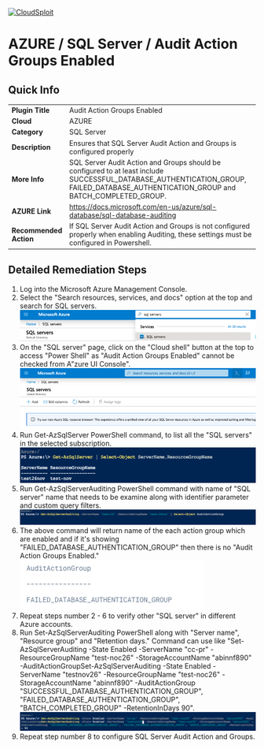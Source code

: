 [![CloudSploit](https://cloudsploit.com/img/logo-new-big-text-100.png "CloudSploit")](https://cloudsploit.com)

# AZURE / SQL Server / Audit Action Groups Enabled

## Quick Info

| | |
|-|-|
| **Plugin Title** | Audit Action Groups Enabled |
| **Cloud** | AZURE |
| **Category** | SQL Server |
| **Description** | Ensures that SQL Server Audit Action and Groups is configured properly |
| **More Info** | SQL Server Audit Action and Groups should be configured to at least include SUCCESSFUL_DATABASE_AUTHENTICATION_GROUP, FAILED_DATABASE_AUTHENTICATION_GROUP and BATCH_COMPLETED_GROUP. |
| **AZURE Link** | https://docs.microsoft.com/en-us/azure/sql-database/sql-database-auditing |
| **Recommended Action** | If SQL Server Audit Action and Groups is not configured properly when enabling Auditing, these settings must be configured in Powershell. |

## Detailed Remediation Steps

1. Log into the Microsoft Azure Management Console.
2. Select the "Search resources, services, and docs" option at the top and search for SQL servers. </br> <img src="/resources/azure/sqlserver/audit-action-groups-enabled/step2.png"/>
3. On the "SQL server" page, click on the "Cloud shell" button at the top to access "Power Shell" as "Audit Action Groups Enabled" cannot be checked from A"zure UI Console".</br> <img src="/resources/azure/sqlserver/audit-action-groups-enabled/step3.png"/>
4. Run Get-AzSqlServer PowerShell command, to list all the "SQL servers" in the selected subscription.</br> <img src="/resources/azure/sqlserver/audit-action-groups-enabled/step4.png"/>
5. Run Get-AzSqlServerAuditing PowerShell command with name of "SQL server" name that needs to be examine along with identifier parameter and custom query filters.</br> <img src="/resources/azure/sqlserver/audit-action-groups-enabled/step5.png"/>
6. The above command will return name of the each action group which are enabled and if it's showing "FAILED_DATABASE_AUTHENTICATION_GROUP" then there is no "Audit Action Groups Enabled."<br> <img src="/resources/azure/sqlserver/audit-action-groups-enabled/step6.png"/>
7. Repeat steps number 2 - 6 to verify other "SQL server" in different Azure accounts.</br> 
8. Run Set-AzSqlServerAuditing PowerShell along with "Server name", "Resource group" and "Retention days." Command can use like "Set-AzSqlServerAuditing -State Enabled -ServerName "cc-pr" -ResourceGroupName "test-noc26" -StorageAccountName "abinnf890" -AuditActionGroupSet-AzSqlServerAuditing -State Enabled -ServerName "testnov26" -ResourceGroupName "test-noc26" -StorageAccountName "abinnf890" -AuditActionGroup "SUCCESSFUL_DATABASE_AUTHENTICATION_GROUP", "FAILED_DATABASE_AUTHENTICATION_GROUP", "BATCH_COMPLETED_GROUP" -RetentionInDays 90". </br> <img src="/resources/azure/sqlserver/audit-action-groups-enabled/step8.png"/>
9. Repeat step number 8 to configure SQL Server Audit Action and Groups.</br>

